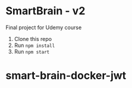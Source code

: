 # SmartBrain - v2
Final project for Udemy course

1. Clone this repo
2. Run `npm install`
3. Run `npm start`
# smart-brain-docker-jwt
